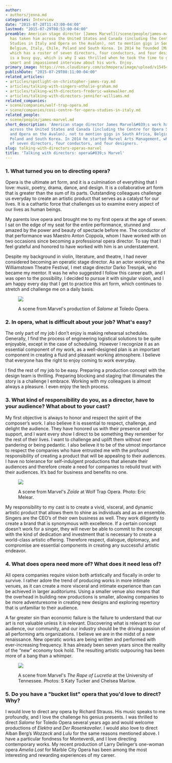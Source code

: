 ```yaml
---
author:
- authors/jenna.md
categories: Interview
date: "2015-07-28T11:43:00-04:00"
lastmod: "2015-07-29T08:53:00-04:00"
preamble: American stage director [James Marvel](/scene/people/james-marvel/)'s career
  has taken him across the United States and Canada (including the Centre for Opera
  Studies in Italy and Opera on the Avalon), not to mention gigs in South Africa,
  Belgium, Italy, Chile, Poland and South Korea. In 2014 he founded [Marvel Arts Management](http://www.marvelartsmanagement.com/),
  which has a roster of seven directors, four conductors, and four designers. James
  is a busy guy, which is why I was thrilled when he took the time to give such a
  smart and impassioned interview about his work. Enjoy.
primary_image: https://res.cloudinary.com/schmopera/image/upload/v1545409169/media/webhook-uploads/1438114086801/MarvelHeadshot.jpg.jpg
publishDate: "2015-07-29T08:11:00-04:00"
related_articles:
- articles/spotlight-on-christopher-james-ray.md
- articles/talking-with-singers-othalie-graham.md
- articles/talking-with-directors-frederic-wakewalker.md
- articles/talking-with-directors-jennifer-williams.md
related_companies:
- scene/companies/wolf-trap-opera.md
- scene/companies/cosi-centre-for-opera-studies-in-italy.md
related_people:
- scene/people/james-marvel.md
short_description: 'American stage director James Marvel&#039;s work has taken him
  across the United States and Canada (including the Centre for Opera Studies in Italy
  and Opera on the Avalon), not to mention gigs in South Africa, Belgium, Italy, Chile,
  Poland and South Korea. In 2014 he started Marvel Arts Management, which has a roster
  of seven directors, four conductors, and four designers. '
slug: talking-with-directors-operas-marvel
title: 'Talking with directors: opera&#039;s Marvel'
---
```


### 1. What turned you on to directing opera?

Opera is the ultimate art form, and it is a culmination of everything that I  love: music, poetry, drama, dance, and design. It is a collaborative art form that is greater than the sum of its parts. Outstanding colleagues challenge us everyday to create an artistic product that serves as a catalyst for our lives. It is a cathartic force that challenges us to examine every aspect of our lives as human beings. 

My parents love opera and brought me to my first opera at the age of seven. I sat on the edge of my seat for the entire performance, stunned and amazed by the power and beauty of spectacle before me. The conductor of that performance was Maestro Anton Coppola, whom I have worked with on two occasions since becoming a professional opera director. To say that I feel grateful and honored to have worked with him is an understatement. 

Despite my background in violin, literature, and theatre, I had never considered becoming an operatic stage director. As an actor working at the Williamstown Theatre Festival, I met stage director Darko Tresnjak, who became my mentor. It was he who suggested I follow this career path, and I was open to the possibility. I decided to pursue it with singular vision, and I am happy every day that I get to practice this art form, which continues to stretch and challenge me on a daily basis. 

<figure data-type="image">

![](https://res.cloudinary.com/schmopera/image/upload/v1545409169/media/webhook-uploads/1438114115566/MarvelSalomeToledo.jpg.jpg)<figcaption>A scene from Marvel's production of *Salome* at Toledo Opera.</figcaption>
</figure>

### 2. In opera, what is difficult about your job? What's easy? 

The only part of my job I don’t enjoy is making rehearsal schedules. Generally, I find the process of engineering logistical solutions to be quite enjoyable, except in the case of scheduling. However I recognize it as an essential component of my work, as a well-designed plan is an important component in creating a fluid and pleasant working atmosphere. I believe that everyone has the right to enjoy coming to work everyday. 

I find the rest of my job to be easy. Preparing a production concept with the design team is thrilling. Preparing blocking and staging that illimunates the story is a challenge I embrace. Working with my colleagues is almost always a pleasure. I even enjoy the tech process. 

### 3. What kind of responsibility do you, as a director, have to your audience? What about to your cast? 

My first objective is always to honor and respect the spirit of the composer’s work. I also believe it is essential to respect, challenge, and delight the audience. They have honored us with their presence and support, and I want every show I direct to be something they remember for the rest of their lives. I want to challenge and uplift them without ever pandering or being pedantic. I also believe it to be of the utmost importance to respect the companies who have entrusted me with the profound responsibility of creating a product that will be appealing to their audiences. I have no tolerance for self-indulgent productions that alienate their audiences and therefore create a need for companies to rebuild trust with their audiences. It’s bad for business and benefits no one. 

<figure data-type="image">

![](https://res.cloudinary.com/schmopera/image/upload/v1545409169/media/webhook-uploads/1438114136363/MarvelZaideWolfTrap.jpg.jpg)<figcaption>A scene from Marvel's *Zaïde* at Wolf Trap Opera. Photo: Eric Melear.</figcaption>
</figure>

My responsibility to my cast is to create a vivid, visceral, and dynamic artistic product that allows them to shine as individuals and as an ensemble. Singers are the CEO’s of their own business as well. They work diligently to create a brand that is synonymous with excellence. If a certain concept doesn’t work for a singer, they will never be able to commit to the concept with the kind of dedication and investment that is necessary to create a world-class artistic offering. Therefore respect, dialogue, diplomacy, and compromise are essential components in creating any successful artistic endeavor. 

### 4. What does opera need more of? What does it need less of? 

All opera companies require vision both artistically and fiscally in order to survive. I rather adore the trend of producing works in more intimate venues, as it can create a more visceral and intimate experience than can be achieved in larger auditoriums. Using a smaller venue also means that the overhead in building new productions is smaller, allowing companies to be more adventuresome in creating new designs and exploring repertory that is unfamiliar to their audience. 

A far greater sin than economic failure is the failure to understand that our art is not valuable unless it is relevant. Discovering what is relevant to our audience, our community, and our industry should be the driving passion of all performing arts organizations. I believe we are in the midst of a new renaissance. New operatic works are being written and performed with ever-increasing frequency. It has already been seven years since the reality of the “new” economy took hold. The resulting artistic outpouring has been more of a bang than a whimper. 

<figure data-type="image">

![](https://res.cloudinary.com/schmopera/image/upload/v1545409169/media/webhook-uploads/1438114148488/MarvelLucretiaTennessee.jpg.jpg)<figcaption>A scene from Marvel's *The Rape of Lucretia* at the University of Tennessee. Photos: S Katy Tucker and Chelsea Marlow.</figcaption>
</figure>

### 5. Do you have a "bucket list" opera that you'd love to direct? Why? 

I would love to direct any opera by Richard Strauss. His music speaks to me profoundly, and I love the challenge his genius presents. I was thrilled to direct *Salome* for Toledo Opera several years ago and would welcome productions of *Elektra* and *Der Rosenkavalier*. I would also love to direct Alban Berg’s *Wozzeck* and *Lulu* for the same reasons mentioned above. I have a particular fondness for Monteverdi, and I love directing contemporary works. My recent production of Larry Delinger’s one-woman opera *Amelia Lost* for Marble City Opera has been among the most interesting and rewarding experiences of my career.
